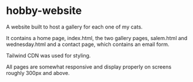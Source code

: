 # hobby-website
A website built to host a gallery for each one of my cats.

It contains a home page, index.html, the two gallery pages, salem.html and wednesday.html and a contact page, which contains an email form.

Tailwind CDN was used for styling.

All pages are somewhat responsive and display properly on screens roughly 300px and above.

